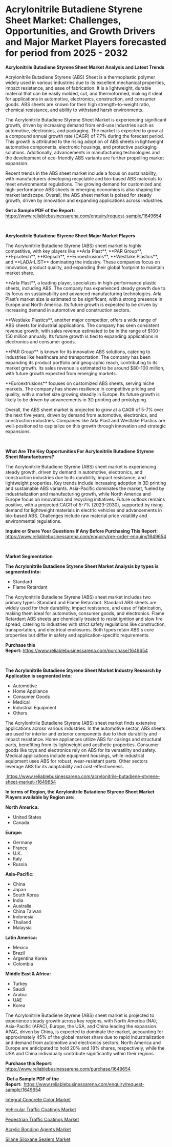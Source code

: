 <p><h1>Acrylonitrile Butadiene Styrene Sheet Market: Challenges, Opportunities, and Growth Drivers and Major Market Players forecasted for period from 2025 - 2032</h1></p><p><strong>Acrylonitrile Butadiene Styrene Sheet Market Analysis and Latest Trends</strong></p>
<p><p>Acrylonitrile Butadiene Styrene (ABS) Sheet is a thermoplastic polymer widely used in various industries due to its excellent mechanical properties, impact resistance, and ease of fabrication. It is a lightweight, durable material that can be easily molded, cut, and thermoformed, making it ideal for applications in automotive, electronics, construction, and consumer goods. ABS sheets are known for their high strength-to-weight ratio, chemical resistance, and ability to withstand harsh environments.</p><p>The Acrylonitrile Butadiene Styrene Sheet Market is experiencing significant growth, driven by increasing demand from end-use industries such as automotive, electronics, and packaging. The market is expected to grow at a compound annual growth rate (CAGR) of 7.7% during the forecast period. This growth is attributed to the rising adoption of ABS sheets in lightweight automotive components, electronic housings, and protective packaging solutions. Additionally, advancements in manufacturing technologies and the development of eco-friendly ABS variants are further propelling market expansion.</p><p>Recent trends in the ABS sheet market include a focus on sustainability, with manufacturers developing recyclable and bio-based ABS materials to meet environmental regulations. The growing demand for customized and high-performance ABS sheets in emerging economies is also shaping the market landscape. Overall, the ABS sheet market is poised for steady growth, driven by innovation and expanding applications across industries.</p></p>
<p><strong>Get a Sample PDF of the Report:&nbsp;</strong> <a href="https://www.reliablebusinessarena.com/enquiry/request-sample/1649654?utm_campaign=2276&utm_medium=2&utm_source=Github&utm_content=ia&utm_term=27012025&utm_id=acrylonitrile-butadiene-styrene-sheet">https://www.reliablebusinessarena.com/enquiry/request-sample/1649654</a></p>
<p>&nbsp;</p>
<p><strong>Acrylonitrile Butadiene Styrene Sheet Major Market Players</strong></p>
<p><p>The Acrylonitrile Butadiene Styrene (ABS) sheet market is highly competitive, with key players like **Arla Plast**, **PAR Group**, **Epsotech**, **Klepsch**, **Euroextrusions**, **Westlake Plastics**, and **LADA-LIST** dominating the industry. These companies focus on innovation, product quality, and expanding their global footprint to maintain market share.</p><p>**Arla Plast**, a leading player, specializes in high-performance plastic sheets, including ABS. The company has experienced steady growth due to its focus on sustainability and advanced manufacturing technologies. Arla Plast’s market size is estimated to be significant, with a strong presence in Europe and North America. Its future growth is expected to be driven by increasing demand in automotive and construction sectors.</p><p>**Westlake Plastics**, another major competitor, offers a wide range of ABS sheets for industrial applications. The company has seen consistent revenue growth, with sales revenue estimated to be in the range of $100-150 million annually. Its future growth is tied to expanding applications in electronics and consumer goods.</p><p>**PAR Group** is known for its innovative ABS solutions, catering to industries like healthcare and transportation. The company has been expanding its product portfolio and geographic reach, contributing to its market growth. Its sales revenue is estimated to be around $80-100 million, with future growth expected from emerging markets.</p><p>**Euroextrusions** focuses on customized ABS sheets, serving niche markets. The company has shown resilience in competitive pricing and quality, with a market size growing steadily in Europe. Its future growth is likely to be driven by advancements in 3D printing and prototyping.</p><p>Overall, the ABS sheet market is projected to grow at a CAGR of 5-7% over the next five years, driven by demand from automotive, electronics, and construction industries. Companies like Arla Plast and Westlake Plastics are well-positioned to capitalize on this growth through innovation and strategic expansions.</p></p>
<p>&nbsp;</p>
<p><strong>What Are The Key Opportunities For Acrylonitrile Butadiene Styrene Sheet Manufacturers?</strong></p>
<p><p>The Acrylonitrile Butadiene Styrene (ABS) sheet market is experiencing steady growth, driven by demand in automotive, electronics, and construction industries due to its durability, impact resistance, and lightweight properties. Key trends include increasing adoption in 3D printing and sustainable ABS variants. Asia-Pacific dominates the market, fueled by industrialization and manufacturing growth, while North America and Europe focus on innovation and recycling initiatives. Future outlook remains positive, with a projected CAGR of 5-7% (2023-2030), supported by rising demand for lightweight materials in electric vehicles and advancements in bio-based ABS. Challenges include raw material price volatility and environmental regulations.</p></p>
<p><strong>Inquire or Share Your Questions If Any Before Purchasing This Report:</strong> <a href="https://www.reliablebusinessarena.com/enquiry/pre-order-enquiry/1649654?utm_campaign=2276&utm_medium=2&utm_source=Github&utm_content=ia&utm_term=27012025&utm_id=acrylonitrile-butadiene-styrene-sheet">https://www.reliablebusinessarena.com/enquiry/pre-order-enquiry/1649654</a></p>
<p>&nbsp;</p>
<p><strong>Market Segmentation</strong></p>
<p><strong>The Acrylonitrile Butadiene Styrene Sheet Market Analysis by types is segmented into:</strong></p>
<p><ul><li>Standard</li><li>Flame Retardant</li></ul></p>
<p><p>The Acrylonitrile Butadiene Styrene (ABS) sheet market includes two primary types: Standard and Flame Retardant. Standard ABS sheets are widely used for their durability, impact resistance, and ease of fabrication, making them ideal for automotive, consumer goods, and electronics. Flame Retardant ABS sheets are chemically treated to resist ignition and slow fire spread, catering to industries with strict safety regulations like construction, transportation, and electrical enclosures. Both types retain ABS's core properties but differ in safety and application-specific requirements.</p></p>
<p><strong>Purchase this Report:&nbsp;</strong><a href="https://www.reliablebusinessarena.com/purchase/1649654?utm_campaign=2276&utm_medium=2&utm_source=Github&utm_content=ia&utm_term=27012025&utm_id=acrylonitrile-butadiene-styrene-sheet">https://www.reliablebusinessarena.com/purchase/1649654</a></p>
<p>&nbsp;</p>
<p><strong>The Acrylonitrile Butadiene Styrene Sheet Market Industry Research by Application is segmented into:</strong></p>
<p><ul><li>Automotive</li><li>Home Appliance</li><li>Consumer Goods</li><li>Medical</li><li>Industrial Equipment</li><li>Others</li></ul></p>
<p><p>The Acrylonitrile Butadiene Styrene (ABS) sheet market finds extensive applications across various industries. In the automotive sector, ABS sheets are used for interior and exterior components due to their durability and impact resistance. Home appliances utilize ABS for casings and structural parts, benefiting from its lightweight and aesthetic properties. Consumer goods like toys and electronics rely on ABS for its versatility and safety. Medical applications include equipment housings, while industrial equipment uses ABS for robust, wear-resistant parts. Other sectors leverage ABS for its adaptability and cost-effectiveness.</p></p>
<p><a href="https://www.reliablebusinessarena.com/acrylonitrile-butadiene-styrene-sheet-market-r1649654?utm_campaign=2276&utm_medium=2&utm_source=Github&utm_content=ia&utm_term=27012025&utm_id=acrylonitrile-butadiene-styrene-sheet">&nbsp;https://www.reliablebusinessarena.com/acrylonitrile-butadiene-styrene-sheet-market-r1649654</a></p>
<p><strong>In terms of Region, the Acrylonitrile Butadiene Styrene Sheet Market Players available by Region are:</strong></p>
<p>
    <p> <strong> North America: </strong>
        <ul>
            <li>United States</li>
            <li>Canada</li>
        </ul>
        </p> 
    <p> <strong> Europe: </strong>
        <ul>
            <li>Germany</li>
            <li>France</li>
            <li>U.K.</li>
            <li>Italy</li>
            <li>Russia</li>
        </ul>
        </p> 
    <p> <strong> Asia-Pacific: </strong>
        <ul>
            <li>China</li>
            <li>Japan</li>
            <li>South Korea</li>
            <li>India</li>
            <li>Australia</li>
            <li>China Taiwan</li>
            <li>Indonesia</li>
            <li>Thailand</li>
            <li>Malaysia</li>
        </ul>
        </p> 
    <p> <strong> Latin America: </strong>
        <ul>
            <li>Mexico</li>
            <li>Brazil</li>
            <li>Argentina Korea</li>
            <li>Colombia</li>
        </ul>
        </p> 
    <p> <strong> Middle East & Africa: </strong>
        <ul>
            <li>Turkey</li>
            <li>Saudi</li>
            <li>Arabia</li>
            <li>UAE</li>
            <li>Korea</li>
        </ul>
    </p>
    </p>
<p><p>The Acrylonitrile Butadiene Styrene (ABS) sheet market is projected to experience steady growth across key regions, with North America (NA), Asia-Pacific (APAC), Europe, the USA, and China leading the expansion. APAC, driven by China, is expected to dominate the market, accounting for approximately 45% of the global market share due to rapid industrialization and demand from automotive and electronics sectors. North America and Europe are anticipated to hold 20% and 18% shares, respectively, while the USA and China individually contribute significantly within their regions.</p></p>
<p><strong>Purchase this Report: </strong><a href="https://www.reliablebusinessarena.com/purchase/1649654?utm_campaign=2276&utm_medium=2&utm_source=Github&utm_content=ia&utm_term=27012025&utm_id=acrylonitrile-butadiene-styrene-sheet">https://www.reliablebusinessarena.com/purchase/1649654</a></p>
<p>&nbsp;<strong>Get a Sample PDF of the Report:&nbsp;&nbsp;</strong><a href="https://www.reliablebusinessarena.com/enquiry/request-sample/1649654?utm_campaign=2276&utm_medium=2&utm_source=Github&utm_content=ia&utm_term=27012025&utm_id=acrylonitrile-butadiene-styrene-sheet">https://www.reliablebusinessarena.com/enquiry/request-sample/1649654</a></p>
<p><strong></strong></p>
<p><p><a href="https://github.com/agdonthisa/Market-Research-Report-List-1/blob/main/integral-concrete-color-market.md?utm_campaign=2276&utm_medium=2&utm_source=Github&utm_content=ia&utm_term=27012025&utm_id=acrylonitrile-butadiene-styrene-sheet">Integral Concrete Color Market</a></p><p><a href="https://github.com/biomochaben4/Market-Research-Report-List-1/blob/main/vehicular-traffic-coatings-market.md?utm_campaign=2276&utm_medium=2&utm_source=Github&utm_content=ia&utm_term=27012025&utm_id=acrylonitrile-butadiene-styrene-sheet">Vehicular Traffic Coatings Market</a></p><p><a href="https://github.com/jawelling7979/Market-Research-Report-List-1/blob/main/pedestrian-traffic-coatings-market.md?utm_campaign=2276&utm_medium=2&utm_source=Github&utm_content=ia&utm_term=27012025&utm_id=acrylonitrile-butadiene-styrene-sheet">Pedestrian Traffic Coatings Market</a></p><p><a href="https://github.com/hartsockdonnette82/Market-Research-Report-List-1/blob/main/acrylic-bonding-agents-market.md?utm_campaign=2276&utm_medium=2&utm_source=Github&utm_content=ia&utm_term=27012025&utm_id=acrylonitrile-butadiene-styrene-sheet">Acrylic Bonding Agents Market</a></p><p><a href="https://github.com/akaalahk/Market-Research-Report-List-1/blob/main/silane-siloxane-sealers-market.md?utm_campaign=2276&utm_medium=2&utm_source=Github&utm_content=ia&utm_term=27012025&utm_id=acrylonitrile-butadiene-styrene-sheet">Silane Siloxane Sealers Market</a></p></p>